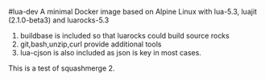 
#lua-dev
A minimal Docker image based on Alpine Linux with lua-5.3, luajit (2.1.0-beta3) and luarocks-5.3
1. buildbase is included so that luarocks could build source rocks
2. git,bash,unzip,curl provide additional tools
3. lua-cjson is also included as json is key in most cases.

This is a test of squashmerge 2.
